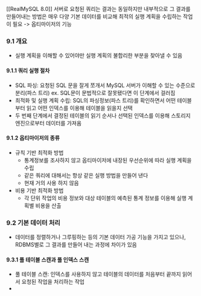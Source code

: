 [[RealMySQL 8.0]]
서버로 요청된 쿼리는 결과는 동일하지만 내부적으로 그 결과를 만들어내는 방법은 매우 다양
기본 데이터를 비교해 최적의 실행 계획을 수립하는 작업이 필요 -> 옵티마이저의 기능

### 9.1 개요
- 실행 계획을 이해할 수 있어야만 실행 계획의 불합리한 부분을 찾아낼 수 있음
#### 9.1.1 쿼리 실행 절차
- SQL 파싱: 요청된 SQL 문을 잘게 쪼개서 MySQL 서버가 이해할 수 있는 수준으로 분리(파스 트리) ex. SQL문이 문법적으로 잘못됐다면 이 단계에서 걸러짐
- 최적화 및 실행 계획 수립: SQL의 파싱정보(파스 트리)를 확인하면서 어떤 테이블부터 읽고 어떤 인덱스를 이용해 테이블을 읽을지 선택
- 두 번째 단계에서 결정된 테이블의 읽기 순서나 선택된 인덱스를 이용해 스토리지 엔진으로부터 데이터를 가져옴

#### 9.1.2 옵티마이저의 종류
- 규칙 기반 최적화 방법
	- 통계정보를 조사하지 않고 옵티마이저에 내장된 우선순위에 따라 실행 계획을 수립
	- 같은 쿼리에 대해서는 항상 같은 실행 방법을 만들어 낸다
	- 현재 거의 사용 하지 않음
- 비용 기반 최적화 방법
	- 각 단위 작업의 비용 정보와 대상 테이블의 예측된 통계 정보를 이용해 실행 계획별 비용을 산출
### 9.2 기본 데이터 처리
- 데이터를 정렬하거나 그루핑하는 등의 기본 데이터 가공 기능을 가지고 있으나, RDBMS별로 그 결과를 만들어 내는 과정에 차이가 있음
#### 9.3.1 풀 테이블 스캔과 풀 인덱스 스캔
- 풀 테이블 스캔: 인덱스를 사용하지 않고 테이블의 데이터를 처음부터 끝까지 읽어서 요청된 작업을 처리하는 작업
- 